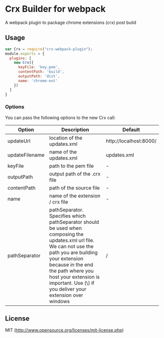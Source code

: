 # Crx Builder for webpack
A webpack plugin to package chrome extensions (crx) post build

## Usage

``` javascript
var Crx = require("crx-webpack-plugin");
module.exports = {
  plugins: [
    new Crx({
      keyFile: 'key.pem',
      contentPath: 'build',
      outputPath: 'dist',
      name: 'chrome-ext'
    })
  ]
}
```

### Options
You can pass the following options to the new Crx call:

| Option        | Description           |Default  |
| ------------- |-------------| -----|
| updateUrl     | location of the updates.xml | http://localhost:8000/ |
| updateFilename      | name of the updates.xml      |   updates.xml |
| keyFile      | path to the pem file      |   - |
| outputPath | output path of the .crx file       |    - |
| contentPath | path of the source file      |    - |
| name | name of the extension / crx file      |    - |
| pathSeparator | pathSeparator. Specifies which pathSeparator should be used when composing the updates.xml url file. We can not use the path you are building your extension because in the end the path where you host your extension is important. Use (\\) if you deliver your extension over windows |    / |

## License

MIT (http://www.opensource.org/licenses/mit-license.php)
